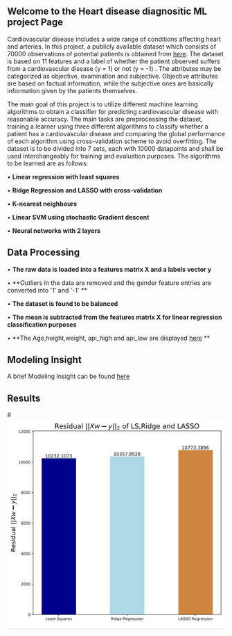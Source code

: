 ## Welcome to the Heart disease diagnositic ML project Page
Cardiovascular disease includes a wide range of conditions affecting heart and arteries. In this project, a
publicly available dataset which consists of 70000 observations of potential patients is obtained from 
[here](https://www.kaggle.com/sulianova/cardiovascular-disease-dataset). The dataset is based on 11 features and
a label of whether the patient observed suffers from a cardiovascular disease (y = 1) or not (y = -1) . The attributes may be
categorized as objective, examination and subjective. Objective attributes are based on factual information,
while the subjective ones are basically information given by the patients themselves.

The main goal of this project is to utilize different machine learning algorithms to obtain a classifier for
predicting cardiovascular disease with reasonable accuracy. The main tasks are preprocessing the dataset,
training a learner using three different algorithms to classify whether a patient has a cardiovascular disease
and comparing the global performance of each algorithm using cross-validation scheme to avoid overfitting.
The dataset is to be divided into 7 sets, each with 10000 datapoints and shall be used interchangeably for
training and evaluation purposes. The algorithms to be learned are as follows:

• **Linear regression with least squares**

• **Ridge Regression and LASSO with cross-validation**

• **K-nearest neighbours**

• **Linear SVM using stochastic Gradient descent**

• **Neural networks with 2 layers**
## Data Processing 

• **The raw data is loaded into a features matrix X and a labels vector y** 

• **Outliers in the data are removed and the gender feature entries are converted into '1' and '-1' ** 

• **The dataset is found to be balanced** 

• **The mean is subtracted from the features matrix X for linear regression classification purposes**

• **The Age,height,weight, api_high and api_low are displayed [here](https://github.com/Anabaa/ECE532_FALL20_PROJECT_NabaaAli/blob/gh-pages/results.md) ** 

## Modeling Insight
A brief Modeling Insight can be found [here](https://github.com/Anabaa/ECE532_FALL20_PROJECT_NabaaAli/blob/gh-pages/results.md)
## Results 
#![Figure1](https://github.com/Anabaa/ECE532_FALL20_PROJECT_NabaaAli/blob/pdf/resd_ls_r_lasso.JPG)
